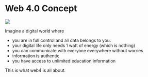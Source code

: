 # Web 4.0 Concept

![](web4/architecture_highlevel/img/your_digital_twin.jpg)

Imagine a digital world where 

- you are  in full control and all data belongs to you.
- your digital life only needs 1 watt of energy (which is nothing)
- you can communicate with everyone everywhere without worries
- information is authentic
- you have access to unlimited education information


This is what web4 is all about.